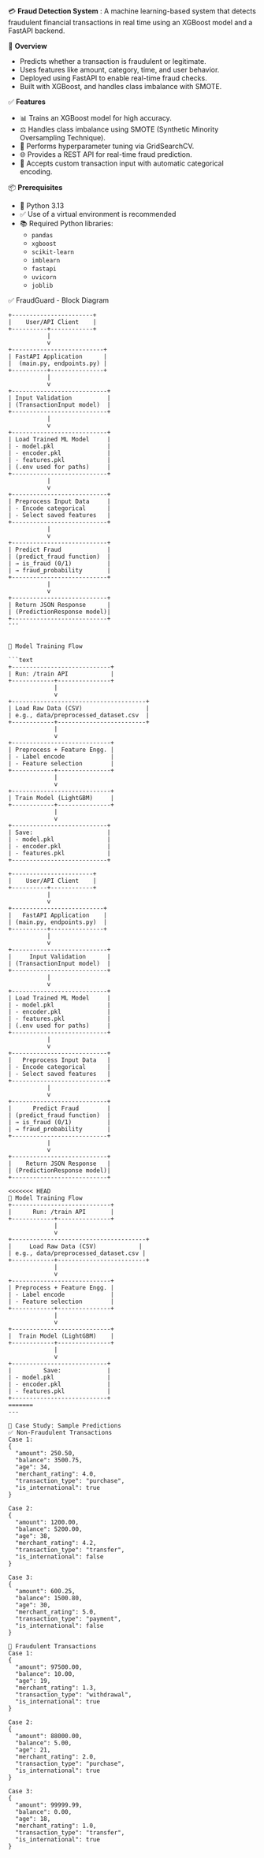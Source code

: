 💳 **Fraud Detection System** :
A machine learning-based system that detects fraudulent financial transactions in real time using an XGBoost model and a FastAPI backend.

🚀 **Overview**

- Predicts whether a transaction is fraudulent or legitimate.
- Uses features like amount, category, time, and user behavior.
- Deployed using FastAPI to enable real-time fraud checks.
- Built with XGBoost, and handles class imbalance with SMOTE.

  
✅ **Features**

- 📊 Trains an XGBoost model for high accuracy.
- ⚖️ Handles class imbalance using SMOTE (Synthetic Minority Oversampling Technique).
- 🧠 Performs hyperparameter tuning via GridSearchCV.
- 🌐 Provides a REST API for real-time fraud prediction.
- 📝 Accepts custom transaction input with automatic categorical encoding.


📦 **Prerequisites**

- 🐍 Python 3.13  
- ✅ Use of a virtual environment is recommended  
- 📚 Required Python libraries:
  - `pandas`
  - `xgboost`
  - `scikit-learn`
  - `imblearn`
  - `fastapi`
  - `uvicorn`
  - `joblib`



✅ FraudGuard - Block Diagram

```text
+-----------------------+
|    User/API Client    |
+----------+------------+
           |
           v
+--------------------------+
| FastAPI Application      |
|  (main.py, endpoints.py) |
+----------+---------------+
           |
           v
+---------------------------+
| Input Validation          |
| (TransactionInput model)  |
+---------------------------+
           |
           v
+---------------------------+
| Load Trained ML Model     |
| - model.pkl               |
| - encoder.pkl             |
| - features.pkl            |
| (.env used for paths)     |
+---------------------------+
           |
           v
+---------------------------+
| Preprocess Input Data     |
| - Encode categorical      |
| - Select saved features   |
+---------------------------+
           |
           v
+---------------------------+
| Predict Fraud             |
| (predict_fraud function)  |
| → is_fraud (0/1)          |
| → fraud_probability       |
+---------------------------+
           |
           v
+---------------------------+
| Return JSON Response      |
| (PredictionResponse model)|
+---------------------------+
'''


🔁 Model Training Flow

```text
+----------------------------+
| Run: /train API            |
+------------+---------------+
             |
             v
+--------------------------------------+
| Load Raw Data (CSV)                  |
| e.g., data/preprocessed_dataset.csv  |
+------------+-------------------------+
             |
             v
+----------------------------+
| Preprocess + Feature Engg. |
| - Label encode             |
| - Feature selection        |
+------------+---------------+
             |
             v
+----------------------------+
| Train Model (LightGBM)     |
+------------+---------------+
             |
             v
+---------------------------+
| Save:                     |
| - model.pkl               |
| - encoder.pkl             |
| - features.pkl            |
+---------------------------+

+-----------------------+
|    User/API Client    |
+----------+------------+
           |
           v
+--------------------------+
|   FastAPI Application    |
| (main.py, endpoints.py)  |
+----------+---------------+
           |
           v
+---------------------------+
|     Input Validation      |
| (TransactionInput model)  |
+---------------------------+
           |
           v
+---------------------------+
| Load Trained ML Model     |
| - model.pkl               |
| - encoder.pkl             |
| - features.pkl            |
| (.env used for paths)     |
+---------------------------+
           |
           v
+---------------------------+
|   Preprocess Input Data   |
| - Encode categorical      |
| - Select saved features   |
+---------------------------+
           |
           v
+---------------------------+
|      Predict Fraud        |
| (predict_fraud function)  |
| → is_fraud (0/1)          |
| → fraud_probability       |
+---------------------------+
           |
           v
+---------------------------+
|    Return JSON Response   |
| (PredictionResponse model)|
+---------------------------+

<<<<<<< HEAD
🔁 Model Training Flow
+----------------------------+
|      Run: /train API       |
+------------+---------------+
             |
             v
+--------------------------------------+
|     Load Raw Data (CSV)            |
| e.g., data/preprocessed_dataset.csv |
+------------+-------------------------+
             |
             v
+----------------------------+
| Preprocess + Feature Engg. |
| - Label encode             |
| - Feature selection        |
+------------+---------------+
             |
             v
+----------------------------+
|  Train Model (LightGBM)    |
+------------+---------------+
             |
             v
+---------------------------+
|         Save:             |
| - model.pkl               |
| - encoder.pkl             |
| - features.pkl            |
+---------------------------+
=======
---

🧪 Case Study: Sample Predictions
✅ Non-Fraudulent Transactions
Case 1:
{
  "amount": 250.50,
  "balance": 3500.75,
  "age": 34,
  "merchant_rating": 4.0,
  "transaction_type": "purchase",
  "is_international": true
}

Case 2:
{
  "amount": 1200.00,
  "balance": 5200.00,
  "age": 38,
  "merchant_rating": 4.2,
  "transaction_type": "transfer",
  "is_international": false
}

Case 3:
{
  "amount": 600.25,
  "balance": 1500.80,
  "age": 30,
  "merchant_rating": 5.0,
  "transaction_type": "payment",
  "is_international": false
}

🚨 Fraudulent Transactions
Case 1:
{
  "amount": 97500.00,
  "balance": 10.00,
  "age": 19,
  "merchant_rating": 1.3,
  "transaction_type": "withdrawal",
  "is_international": true
}

Case 2:
{
  "amount": 88000.00,
  "balance": 5.00,
  "age": 21,
  "merchant_rating": 2.0,
  "transaction_type": "purchase",
  "is_international": true
}

Case 3:
{
  "amount": 99999.99,
  "balance": 0.00,
  "age": 18,
  "merchant_rating": 1.0,
  "transaction_type": "transfer",
  "is_international": true
}
